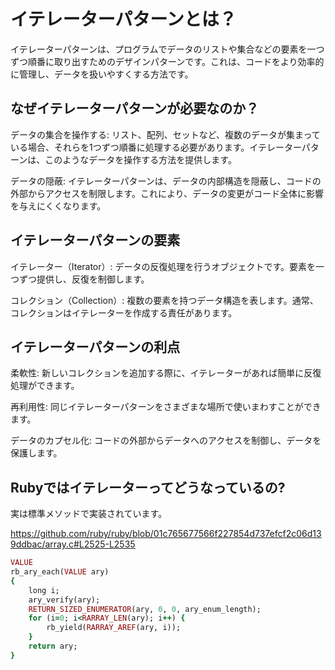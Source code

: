 # イテレーターパターンとは？
イテレーターパターンは、プログラムでデータのリストや集合などの要素を一つずつ順番に取り出すためのデザインパターンです。これは、コードをより効率的に管理し、データを扱いやすくする方法です。

## なぜイテレーターパターンが必要なのか？
データの集合を操作する: リスト、配列、セットなど、複数のデータが集まっている場合、それらを1つずつ順番に処理する必要があります。イテレーターパターンは、このようなデータを操作する方法を提供します。

データの隠蔽: イテレーターパターンは、データの内部構造を隠蔽し、コードの外部からアクセスを制限します。これにより、データの変更がコード全体に影響を与えにくくなります。

## イテレーターパターンの要素
イテレーター（Iterator）: データの反復処理を行うオブジェクトです。要素を一つずつ提供し、反復を制御します。

コレクション（Collection）: 複数の要素を持つデータ構造を表します。通常、コレクションはイテレーターを作成する責任があります。

## イテレーターパターンの利点
柔軟性: 新しいコレクションを追加する際に、イテレーターがあれば簡単に反復処理ができます。

再利用性: 同じイテレーターパターンをさまざまな場所で使いまわすことができます。

データのカプセル化: コードの外部からデータへのアクセスを制御し、データを保護します。

## Rubyではイテレーターってどうなっているの?
実は標準メソッドで実装されています。

https://github.com/ruby/ruby/blob/01c765677566f227854d737efcf2c06d139ddbac/array.c#L2525-L2535

```ruby
VALUE
rb_ary_each(VALUE ary)
{
    long i;
    ary_verify(ary);
    RETURN_SIZED_ENUMERATOR(ary, 0, 0, ary_enum_length);
    for (i=0; i<RARRAY_LEN(ary); i++) {
        rb_yield(RARRAY_AREF(ary, i));
    }
    return ary;
}

```